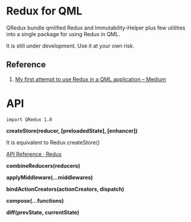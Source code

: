 Redux for QML
=============

QRedux bundle qmlified Redux and Immutability-Helper plus few utilities into a single package for using Redux in QML.  

It is still under development. Use it at your own risk.

Reference
---------

1. [My first attempt to use Redux in a QML application – Medium](https://medium.com/@benlaud/my-first-attempt-to-use-redux-in-a-qml-application-dc7a21689fb#.w3i809t7m)

API
===

```
import QRedux 1.0
```

**createStore(reducer, [preloadedState], [enhancer])**

It is equivalent to Redux.createStore()

[API Reference ‧ Redux](http://redux.js.org/docs/api/)

**combineReducers(reducers)**

**applyMiddleware(...middlewares)**

**bindActionCreators(actionCreators, dispatch)**

**compose(...functions)**

**diff(prevState, currentState)**


